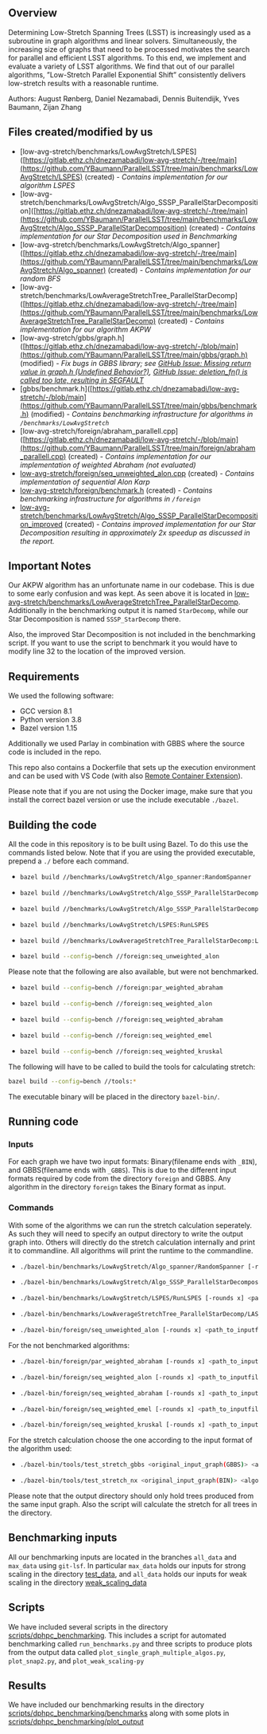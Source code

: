 ## Overview
Determining Low-Stretch Spanning Trees (LSST) is increasingly used as a subroutine in graph algorithms and linear solvers. Simultaneously, the increasing size of graphs that need to be processed motivates the search for parallel and efficient LSST algorithms. To this end, we implement and evaluate a variety of LSST algorithms. We find that out of our parallel algorithms, ”Low-Stretch Parallel Exponential Shift” consistently delivers low-stretch results with a reasonable runtime.

Authors: August Rønberg, Daniel Nezamabadi, Dennis Buitendijk, Yves Baumann, Zijan Zhang
## Files created/modified by us

* [low-avg-stretch/benchmarks/LowAvgStretch/LSPES]([https://gitlab.ethz.ch/dnezamabadi/low-avg-stretch/-/tree/main](https://github.com/YBaumann/ParallelLSST/tree/main/benchmarks/LowAvgStretch/LSPES) (created) - *Contains implementation for our algorithm LSPES*
* [low-avg-stretch/benchmarks/LowAvgStretch/Algo_SSSP_ParallelStarDecomposition]([https://gitlab.ethz.ch/dnezamabadi/low-avg-stretch/-/tree/main](https://github.com/YBaumann/ParallelLSST/tree/main/benchmarks/LowAvgStretch/Algo_SSSP_ParallelStarDecomposition) (created) - *Contains implementation for our Star Decomposition used in Benchmarking*
* [low-avg-stretch/benchmarks/LowAvgStretch/Algo_spanner]([https://gitlab.ethz.ch/dnezamabadi/low-avg-stretch/-/tree/main](https://github.com/YBaumann/ParallelLSST/tree/main/benchmarks/LowAvgStretch/Algo_spanner) (created) - *Contains implementation for our random BFS*
* [low-avg-stretch/benchmarks/LowAverageStretchTree_ParallelStarDecomp]([https://gitlab.ethz.ch/dnezamabadi/low-avg-stretch/-/tree/main](https://github.com/YBaumann/ParallelLSST/tree/main/benchmarks/LowAverageStretchTree_ParallelStarDecomp) (created) - *Contains implementation for our algorithm AKPW*
* [low-avg-stretch/gbbs/graph.h]([https://gitlab.ethz.ch/dnezamabadi/low-avg-stretch/-/blob/main](https://github.com/YBaumann/ParallelLSST/tree/main/gbbs/graph.h) (modified) - *Fix bugs in GBBS library; see [GitHub Issue: Missing return value in graph.h (Undefined Behavior?)](https://github.com/ParAlg/gbbs/issues/77), [GitHub Issue: deletion_fn() is called too late, resulting in SEGFAULT](https://github.com/ParAlg/gbbs/issues/80)*
* [gbbs/benchmark.h]([https://gitlab.ethz.ch/dnezamabadi/low-avg-stretch/-/blob/main](https://github.com/YBaumann/ParallelLSST/tree/main/gbbs/benchmark.h) (modified) - *Contains benchmarking infrastructure for algorithms in `/benchmarks/LowAvgStretch`*
* [low-avg-stretch/foreign/abraham_parallell.cpp]([https://gitlab.ethz.ch/dnezamabadi/low-avg-stretch/-/blob/main](https://github.com/YBaumann/ParallelLSST/tree/main/foreign/abraham_parallell.cpp) (created) - *Contains implementation for our implementation of weighted Abraham (not evaluated)*
* [low-avg-stretch/foreign/seq_unweighted_alon.cpp](https://github.com/YBaumann/ParallelLSST/tree/main/foreign/seq_unweighted_alon.cpp) (created) - *Contains implementation of sequential Alon Karp*
* [low-avg-stretch/foreign/benchmark.h](https://github.com/YBaumann/ParallelLSST/tree/main/foreign/benchmark.h) (created) - *Contains benchmarking infrastructure for algorithms in `/foreign`*
* [low-avg-stretch/benchmarks/LowAvgStretch/Algo_SSSP_ParallelStarDecomposition_improved](https://github.com/YBaumann/ParallelLSST/tree/main/benchmarks/LowAvgStretch/Algo_SSSP_ParallelStarDecomposition_improved) (created) - *Contains improved implementation for our Star Decomposition resulting in approximately 2x speedup as discussed in the report.*

## Important Notes

Our AKPW algorithm has an unfortunate name in our codebase. This is due to some early confusion and was kept. As seen above it is located in [low-avg-stretch/benchmarks/LowAverageStretchTree_ParallelStarDecomp](https://github.com/YBaumann/ParallelLSST/tree/main/benchmarks/LowAverageStretchTree_ParallelStarDecomp). Additionally in the benchmarking output it is named `StarDecomp`, while our Star Decomposition is named `SSSP_StarDecomp` there.

Also, the improved Star Decomposition is not included in the benchmarking script. If you want to use the script to benchmark it you would have to modify line 32 to the location of the improved version.

## Requirements

We used the following software:

* GCC version 8.1
* Python version 3.8
* Bazel version 1.15

Additionally we used Parlay in combination with GBBS where the source code is included in the repo.

This repo also contains a Dockerfile that sets up the execution environment and can be used with VS Code (with also [Remote Container Extension](https://code.visualstudio.com/docs/devcontainers/containers)).

Please note that if you are not using the Docker image, make sure that you install the correct bazel version or use the include executable `./bazel`.

## Building the code

All the code in this repository is to be built using Bazel. To do this use the commands listed below. Note that if you are using the provided executable, prepend a `./` before each command.

* ```sh
  bazel build //benchmarks/LowAvgStretch/Algo_spanner:RandomSpanner
    ```

* ```sh
  bazel build //benchmarks/LowAvgStretch/Algo_SSSP_ParallelStarDecomposition:SSSP_ParallelStarDecomposition
    ```

* ```sh
  bazel build //benchmarks/LowAvgStretch/Algo_SSSP_ParallelStarDecomposition_improved:SSSP_ParallelStarDecomposition_improved
    ```

* ```sh
  bazel build //benchmarks/LowAvgStretch/LSPES:RunLSPES
    ```

* ```sh
  bazel build //benchmarks/LowAverageStretchTree_ParallelStarDecomp:LAS_ParaStar
    ```

* ```sh
  bazel build --config=bench //foreign:seq_unweighted_alon
    ```

Please note that the following are also available, but were not benchmarked.

* ```sh
  bazel build --config=bench //foreign:par_weighted_abraham
    ```

* ```sh
  bazel build --config=bench //foreign:seq_weighted_alon
    ```

* ```sh
  bazel build --config=bench //foreign:seq_weighted_abraham
    ```

* ```sh
  bazel build --config=bench //foreign:seq_weighted_emel
    ```

* ```sh
  bazel build --config=bench //foreign:seq_weighted_kruskal
    ```

The following will have to be called to build the tools for calculating stretch:

```sh
bazel build --config=bench //tools:*
```

The executable binary will be placed in the directory `bazel-bin/`.

## Running code

### Inputs

For each graph we have two input formats: Binary(filename ends with `_BIN`), and GBBS(filename ends with `_GBBS`). This is due to the different input formats required by code from the directory `foreign` and GBBS. Any algorithm in the directory `foreign` takes the Binary format as input.

### Commands

With some of the algorithms we can run the stretch calculation seperately. As such they will need to specify an output directory to write the output graph into. Others will directly do the stretch calculation internally and print it to commandline. All algorithms will print the runtime to the commandline.

* ```sh
  ./bazel-bin/benchmarks/LowAvgStretch/Algo_spanner/RandomSpanner [-rounds x] <path_to_inputfile(GBBS)> <path_to_outdir>
    ```

* ```sh
  ./bazel-bin/benchmarks/LowAvgStretch/Algo_SSSP_ParallelStarDecomposition/SSSP_ParallelStarDecomposition [-rounds x] <path_to_inputfile(GBBS)> <path_to_outdir>
    ```

* ```sh
  ./bazel-bin/benchmarks/LowAvgStretch/LSPES/RunLSPES [-rounds x] <path_to_inputfile(GBBS)> <path_to_outdir>
    ```

* ```sh
  ./bazel-bin/benchmarks/LowAverageStretchTree_ParallelStarDecomp/LAS_ParaStar [-rounds x] <path_to_inputfile(GBBS)> <path_to_outdir>
    ```

* ```sh
  ./bazel-bin/foreign/seq_unweighted_alon [-rounds x] <path_to_inputfile(BIN)> <path_to_outdir>
    ```

For the not benchmarked algorithms:

* ```sh
  ./bazel-bin/foreign/par_weighted_abraham [-rounds x] <path_to_inputfile(BIN)>
    ```

* ```sh
  ./bazel-bin/foreign/seq_weighted_alon [-rounds x] <path_to_inputfile(BIN)>
    ```

* ```sh
  ./bazel-bin/foreign/seq_weighted_abraham [-rounds x] <path_to_inputfile(BIN)>
    ```

* ```sh
  ./bazel-bin/foreign/seq_weighted_emel [-rounds x] <path_to_inputfile(BIN)>
    ```

* ```sh
  ./bazel-bin/foreign/seq_weighted_kruskal [-rounds x] <path_to_inputfile(BIN)>
    ```

For the stretch calculation choose the one according to the input format of the algorithm used:

* ```sh
  ./bazel-bin/tools/test_stretch_gbbs <original_input_graph(GBBS)> <algorithm_output_dir>/
    ```

* ```sh
  ./bazel-bin/tools/test_stretch_nx <original_input_graph(BIN)> <algorithm_output_dir>/
    ```

Please note that the output directory should only hold trees produced from the same input graph. Also the script will calculate the stretch for all trees in the directory.

## Benchmarking inputs

All our benchmarking inputs are located in the branches `all_data` and `max_data` using `git-lsf`. In particular `max_data` holds our inputs for strong scaling in the directory [test_data](https://github.com/YBaumann/ParallelLSST/tree/max_data/test_data), and `all_data` holds our inputs for weak scaling in the directory [weak_scaling_data](https://github.com/YBaumann/ParallelLSST/tree/all_data/weak_scaling_data)

## Scripts

We have included several scripts in the directory [scripts/dphpc_benchmarking](https://github.com/YBaumann/ParallelLSST/tree/main/scripts/dphpc_benchmarking). This includes a script for automated benchmarking called `run_benchmarks.py` and three scripts to produce plots from the output data called `plot_single_graph_multiple_algos.py`, `plot_snap2.py`, and `plot_weak_scaling-py`

## Results

We have included our benchmarking results in the directory [scripts/dphpc_benchmarking/benchmarks](https://github.com/YBaumann/ParallelLSST/tree/main/scripts/dphpc_benchmarking/benchmarks) along with some plots in [scripts/dphpc_benchmarking/plot_output](https://github.com/YBaumann/ParallelLSST/tree/main/scripts/dphpc_benchmarking/plot_output)
